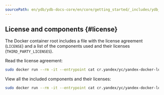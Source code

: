 ```yaml
---
sourcePath: en/ydb/ydb-docs-core/en/core/getting_started/_includes/ydb_docker/06_license.md
---
```

## License and components {#license}

The Docker container root includes a file with the license agreement (`LICENSE`) and a list of the components used and their licenses (`THIRD_PARTY_LICENSES`).

Read the license agreement:

```bash
sudo docker run --rm -it --entrypoint cat cr.yandex/yc/yandex-docker-local-ydb LICENSE
```

View all the included components and their licenses:

```bash
sudo docker run --rm -it --entrypoint cat cr.yandex/yc/yandex-docker-local-ydb THIRD_PARTY_LICENSES
```
